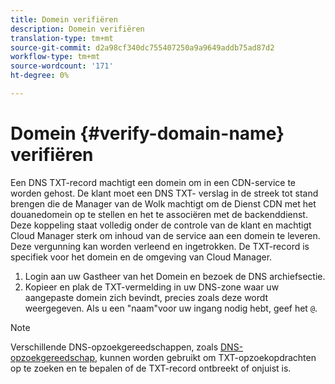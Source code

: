 ```yaml
---
title: Domein verifiëren
description: Domein verifiëren
translation-type: tm+mt
source-git-commit: d2a98cf340dc755407250a9a9649addb75ad87d2
workflow-type: tm+mt
source-wordcount: '171'
ht-degree: 0%

---
```



# Domein {#verify-domain-name} verifiëren

Een DNS TXT-record machtigt een domein om in een CDN-service te worden gehost. De klant moet een DNS TXT- verslag in de streek tot stand brengen die de Manager van de Wolk machtigt om de Dienst CDN met het douanedomein op te stellen en het te associëren met de backenddienst. Deze koppeling staat volledig onder de controle van de klant en machtigt Cloud Manager sterk om inhoud van de service aan een domein te leveren. Deze vergunning kan worden verleend en ingetrokken. De TXT-record is specifiek voor het domein en de omgeving van Cloud Manager.

1. Login aan uw Gastheer van het Domein en bezoek de DNS archiefsectie.
1. Kopieer en plak de TXT-vermelding in uw DNS-zone waar uw aangepaste domein zich bevindt, precies zoals deze wordt weergegeven. Als u een &quot;naam&quot;voor uw ingang nodig hebt, geef het `@`.

>[!NOTE]
>Verschillende DNS-opzoekgereedschappen, zoals [DNS-opzoekgereedschap](https://www.ultratools.com/tools/dnsLookup), kunnen worden gebruikt om TXT-opzoekopdrachten op te zoeken en te bepalen of de TXT-record ontbreekt of onjuist is.

